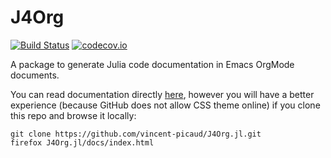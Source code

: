 # J4Org

[![Build Status](https://travis-ci.org/vincent-picaud/J4Org.jl.svg?branch=master)](https://travis-ci.org/vincent-picaud/J4Org.jl) 
[![codecov.io](http://codecov.io/github/vincent-picaud/J4Org.jl/coverage.svg?branch=master)](http://codecov.io/github/vincent-picaud/J4Org.jl?branch=master)

A package to generate Julia code documentation in Emacs OrgMode documents.

You can read documentation directly
[here](https://vincent-picaud.github.io/J4Org.jl/index.html), however
you will have a better experience (because GitHub does not allow CSS
theme online) if you clone this repo and browse it locally:

```
git clone https://github.com/vincent-picaud/J4Org.jl.git
firefox J4Org.jl/docs/index.html
```



